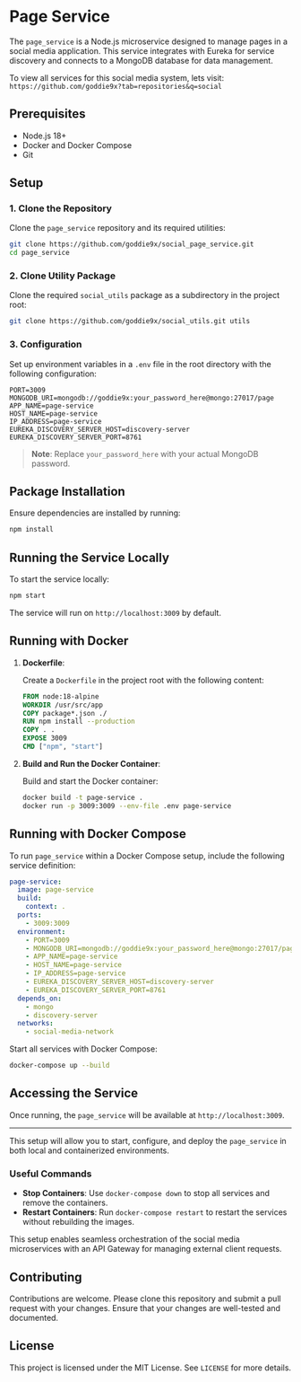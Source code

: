 # Page Service

The `page_service` is a Node.js microservice designed to manage pages in a social media application. This service integrates with Eureka for service discovery and connects to a MongoDB database for data management.

To view all services for this social media system, lets visit: `https://github.com/goddie9x?tab=repositories&q=social`

## Prerequisites

- Node.js 18+
- Docker and Docker Compose
- Git

## Setup

### 1. Clone the Repository

Clone the `page_service` repository and its required utilities:

```bash
git clone https://github.com/goddie9x/social_page_service.git
cd page_service
```

### 2. Clone Utility Package

Clone the required `social_utils` package as a subdirectory in the project root:

```bash
git clone https://github.com/goddie9x/social_utils.git utils
```

### 3. Configuration

Set up environment variables in a `.env` file in the root directory with the following configuration:

```dotenv
PORT=3009
MONGODB_URI=mongodb://goddie9x:your_password_here@mongo:27017/page
APP_NAME=page-service
HOST_NAME=page-service
IP_ADDRESS=page-service
EUREKA_DISCOVERY_SERVER_HOST=discovery-server
EUREKA_DISCOVERY_SERVER_PORT=8761
```

> **Note**: Replace `your_password_here` with your actual MongoDB password.

## Package Installation

Ensure dependencies are installed by running:

```bash
npm install
```

## Running the Service Locally

To start the service locally:

```bash
npm start
```

The service will run on `http://localhost:3009` by default.

## Running with Docker

1. **Dockerfile**:

   Create a `Dockerfile` in the project root with the following content:

   ```dockerfile
   FROM node:18-alpine
   WORKDIR /usr/src/app
   COPY package*.json ./
   RUN npm install --production
   COPY . .
   EXPOSE 3009
   CMD ["npm", "start"]
   ```

2. **Build and Run the Docker Container**:

   Build and start the Docker container:

   ```bash
   docker build -t page-service .
   docker run -p 3009:3009 --env-file .env page-service
   ```

## Running with Docker Compose

To run `page_service` within a Docker Compose setup, include the following service definition:

```yaml
page-service:
  image: page-service
  build:
    context: .
  ports:
    - 3009:3009
  environment:
    - PORT=3009
    - MONGODB_URI=mongodb://goddie9x:your_password_here@mongo:27017/page
    - APP_NAME=page-service
    - HOST_NAME=page-service
    - IP_ADDRESS=page-service
    - EUREKA_DISCOVERY_SERVER_HOST=discovery-server
    - EUREKA_DISCOVERY_SERVER_PORT=8761
  depends_on:
    - mongo
    - discovery-server
  networks:
    - social-media-network
```

Start all services with Docker Compose:

```bash
docker-compose up --build
```

## Accessing the Service

Once running, the `page_service` will be available at `http://localhost:3009`.

---

This setup will allow you to start, configure, and deploy the `page_service` in both local and containerized environments.

### Useful Commands

- **Stop Containers**: Use `docker-compose down` to stop all services and remove the containers.
- **Restart Containers**: Run `docker-compose restart` to restart the services without rebuilding the images.

This setup enables seamless orchestration of the social media microservices with an API Gateway for managing external client requests.

## Contributing

Contributions are welcome. Please clone this repository and submit a pull request with your changes. Ensure that your changes are well-tested and documented.

## License

This project is licensed under the MIT License. See `LICENSE` for more details.